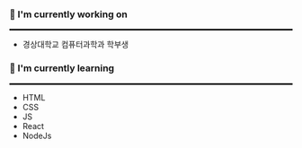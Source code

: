 <h3>🔭 I'm currently working on</h3>
<hr style="border: solid 1px">
<ul>
  <li>경상대학교 컴퓨터과학과 학부생</li>
</ul>

<h3>🌱 I'm currently learning</h3>
<hr style="border: solid 1px">
<ul>
  <li>HTML</li>
  <li>CSS</li>
  <li>JS</li>
  <li>React</li>
  <li>NodeJs</li>
</ul>

<!--
**choiish98/choiish98** is a ✨ _special_ ✨ repository because its `README.md` (this file) appears on your GitHub profile.

Here are some ideas to get you started:

- 🔭 I’m currently working on ...
- 🌱 I’m currently learning ...
- 👯 I’m looking to collaborate on ...
- 🤔 I’m looking for help with ...
- 💬 Ask me about ...
- 📫 How to reach me: ...
- 😄 Pronouns: ...
- ⚡ Fun fact: ...
-->
